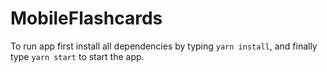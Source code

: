 # MobileFlashcards

To run app first install all dependencies by typing `yarn install`,
and finally type `yarn start` to start the app.
